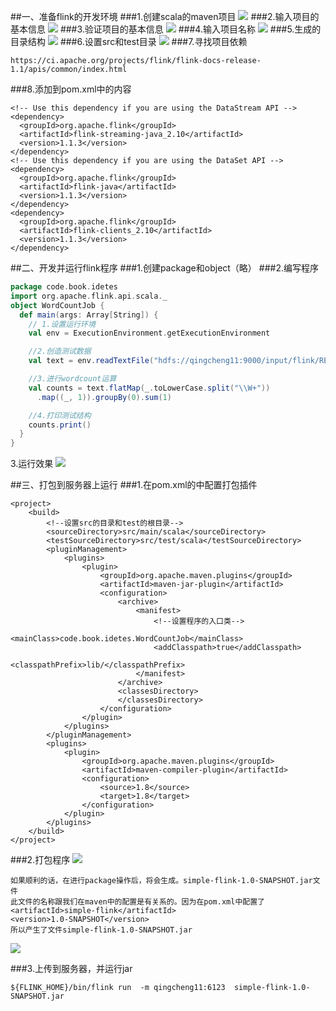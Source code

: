 ##一、准备flink的开发环境
###1.创建scala的maven项目
![](images/Snip20161121_4.png) 
###2.输入项目的基本信息
![](images/Snip20161121_5.png) 
###3.验证项目的基本信息
![](images/Snip20161121_6.png) 
###4.输入项目名称
![](images/Snip20161121_7.png) 
###5.生成的目录结构
![](images/Snip20161121_9.png) 
###6.设置src和test目录
![](images/Snip20161121_10.png) 
###7.寻找项目依赖
```
https://ci.apache.org/projects/flink/flink-docs-release-1.1/apis/common/index.html
```
###8.添加到pom.xml中的内容
```
<!-- Use this dependency if you are using the DataStream API -->
<dependency>
  <groupId>org.apache.flink</groupId>
  <artifactId>flink-streaming-java_2.10</artifactId>
  <version>1.1.3</version>
</dependency>
<!-- Use this dependency if you are using the DataSet API -->
<dependency>
  <groupId>org.apache.flink</groupId>
  <artifactId>flink-java</artifactId>
  <version>1.1.3</version>
</dependency>
<dependency>
  <groupId>org.apache.flink</groupId>
  <artifactId>flink-clients_2.10</artifactId>
  <version>1.1.3</version>
</dependency>
```
##二、开发并运行flink程序
###1.创建package和object（略）
###2.编写程序
```scala
package code.book.idetes
import org.apache.flink.api.scala._
object WordCountJob {
  def main(args: Array[String]) {
    // 1.设置运行环境
    val env = ExecutionEnvironment.getExecutionEnvironment

    //2.创造测试数据
    val text = env.readTextFile("hdfs://qingcheng11:9000/input/flink/README.txt")

    //3.进行wordcount运算
    val counts = text.flatMap(_.toLowerCase.split("\\W+"))
      .map((_, 1)).groupBy(0).sum(1)

    //4.打印测试结构
    counts.print()
  }
}
```
3.运行效果
![](images/Snip20161127_37.png) 

##三、打包到服务器上运行
###1.在pom.xml的<project></project>中配置打包插件
```
<project>
    <build>
        <!--设置src的目录和test的根目录-->
        <sourceDirectory>src/main/scala</sourceDirectory>
        <testSourceDirectory>src/test/scala</testSourceDirectory>
        <pluginManagement>
            <plugins>
                <plugin>
                    <groupId>org.apache.maven.plugins</groupId>
                    <artifactId>maven-jar-plugin</artifactId>
                    <configuration>
                        <archive>
                            <manifest>
                                <!--设置程序的入口类-->
                                <mainClass>code.book.idetes.WordCountJob</mainClass>
                                <addClasspath>true</addClasspath>
                                <classpathPrefix>lib/</classpathPrefix>
                            </manifest>
                        </archive>
                        <classesDirectory>
                        </classesDirectory>
                    </configuration>
                </plugin>
            </plugins>
        </pluginManagement>
        <plugins>
            <plugin>
                <groupId>org.apache.maven.plugins</groupId>
                <artifactId>maven-compiler-plugin</artifactId>
                <configuration>
                    <source>1.8</source>
                    <target>1.8</target>
                </configuration>
            </plugin>
        </plugins>
    </build>
</project>
```
###2.打包程序
![](images/Snip20161208_2.png) 
```
如果顺利的话，在进行package操作后，将会生成。simple-flink-1.0-SNAPSHOT.jar文件
此文件的名称跟我们在maven中的配置是有关系的。因为在pom.xml中配置了
<artifactId>simple-flink</artifactId>
<version>1.0-SNAPSHOT</version>
所以产生了文件simple-flink-1.0-SNAPSHOT.jar
```
![](images/Snip20161208_4.png) 

###3.上传到服务器，并运行jar
```
${FLINK_HOME}/bin/flink run  -m qingcheng11:6123  simple-flink-1.0-SNAPSHOT.jar
```
